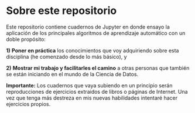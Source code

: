 # Sobre este repositorio

Este repositorio contiene cuadernos de Jupyter en donde ensayo la aplicación de los principales algoritmos de aprendizaje automático con un doble propósito: 

**1)** **Poner en práctica** los conocimientos que voy adquiriendo sobre esta disciplina (he comenzado desde lo más básico), y 

**2)** **Mostrar mi trabajo y facilitarles el camino** a otras personas que también se están iniciando en el mundo de la Ciencia de Datos.

**Importante:** Los cuadernos que vaya subiendo en un principio serán reproducciones de ejercicios extraidos de libros o páginas de Internet. Una vez que tenga más destreza en mis nuevas habilidades intentaré hacer ejercicios propios.